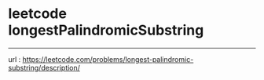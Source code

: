 # leetcode longestPalindromicSubstring
---
url : https://leetcode.com/problems/longest-palindromic-substring/description/
